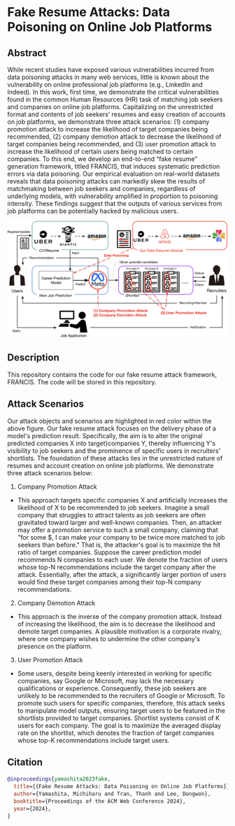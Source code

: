 # Fake Resume Attacks: Data Poisoning on Online Job Platforms

## Abstract 
While recent studies have exposed various vulnerabilities incurred from data poisoning attacks in many web services, little is known about the vulnerability on online professional job platforms (e.g., LinkedIn and Indeed). In this work, first time, we demonstrate the critical vulnerabilities found in the common Human Resources (HR) task of matching job seekers and companies on online job platforms. Capitalizing on the unrestricted format and contents of job seekers’ resumes and easy creation of accounts on job platforms, we demonstrate three attack scenarios: (1) company promotion attack to increase the likelihood of target companies being recommended, (2) company demotion attack to decrease the likelihood of target companies being recommended, and (3) user promotion attack to increase the likelihood of certain users being matched to certain companies. To this end, we develop an end-to-end “fake resume” generation framework, titled FRANCIS, that induces systematic prediction errors via data poisoning. Our empirical evaluation on real-world datasets reveals that data poisoning attacks can markedly skew the results of matchmaking between job seekers and companies, regardless of underlying models, with vulnerability amplified in proportion to poisoning intensity. These findings suggest that the outputs of various services from job platforms can be potentially hacked by malicious users.

![workflow_figure](https://github.com/mickeymst/FRANCIS/blob/main/workflow.png)


## Description
This repository contains the code for our fake resume attack framework, FRANCIS. The code will be stored in this repository.


## Attack Scenarios
Our attack objects and scenarios are highlighted in red color within the above figure. Our fake resume attack focuses on the delivery phase of a model's prediction result. Specifically, the aim is to alter the original predicted companies X into target}companies Y, thereby influencing Y's visibility to job seekers and the prominence of specific users in recruiters' shortlists. The foundation of these attacks lies in the unrestricted nature of resumes and account creation on online job platforms. We demonstrate three attack scenarios below:

1. Company Promotion Attack
  - This approach targets specific companies X and artificially increases the likelihood of X to be recommended to job seekers. Imagine a small company that struggles to attract talents as job seekers are often gravitated toward larger and well-known companies. Then, an attacker may offer a promotion service to such a small company, claiming that "for some $, I can make your company to be twice more matched to job seekers than before." That is, the attacker's goal is to maximize the hit ratio of  target companies. Suppose the career prediction model recommends N companies to each user. We denote the fraction of users whose top-N recommendations include the target company after the attack. Essentially, after the attack, a significantly larger portion of users would find these target companies among their top-N company recommendations.

2. Company Demotion Attack
  - This approach is the inverse of the company promotion attack. Instead of increasing the likelihood, the aim is to decrease the likelihood and demote target companies. A plausible motivation is a corporate rivalry, where one company wishes to undermine the other company's presence on the platform.

3. User Promotion Attack
  - Some users, despite being keenly interested in working for specific companies, say Google or Microsoft, may lack the necessary qualifications or experience. Consequently, these job seekers are unlikely to be recommended to the recruiters of Google or Microsoft. To promote such users for specific companies, therefore, this attack seeks to manipulate model outputs, ensuring target users to be featured in the shortlists provided to target companies. Shortlist systems consist of K users for each company. The goal is to maximize the averaged display rate on the shortlist, which denotes the fraction of target companies whose top-K recommendations include target users.


## Citation
```bibtex
@inproceedings{yamashita2023fake,
  title={{Fake Resume Attacks: Data Poisoning on Online Job Platforms}},
  author={Yamashita, Michiharu and Tran, Thanh and Lee, Dongwon},
  booktitle={Proceedings of the ACM Web Conference 2024},
  year={2024},
}
